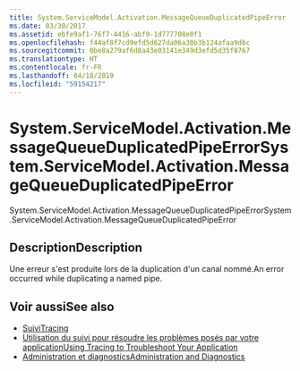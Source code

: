 ```yaml
---
title: System.ServiceModel.Activation.MessageQueueDuplicatedPipeError
ms.date: 03/30/2017
ms.assetid: ebfe9af1-76f7-4416-abf9-1d777708e0f1
ms.openlocfilehash: f44af8f7cd9efd5d627da06a30b3b124afaa9d6c
ms.sourcegitcommit: 0be8a279af6d8a43e03141e349d3efd5d35f8767
ms.translationtype: HT
ms.contentlocale: fr-FR
ms.lasthandoff: 04/18/2019
ms.locfileid: "59154217"
---
```

# <a name="systemservicemodelactivationmessagequeueduplicatedpipeerror"></a><span data-ttu-id="c52a7-102">System.ServiceModel.Activation.MessageQueueDuplicatedPipeError</span><span class="sxs-lookup"><span data-stu-id="c52a7-102">System.ServiceModel.Activation.MessageQueueDuplicatedPipeError</span></span>
<span data-ttu-id="c52a7-103">System.ServiceModel.Activation.MessageQueueDuplicatedPipeError</span><span class="sxs-lookup"><span data-stu-id="c52a7-103">System.ServiceModel.Activation.MessageQueueDuplicatedPipeError</span></span>  
  
## <a name="description"></a><span data-ttu-id="c52a7-104">Description</span><span class="sxs-lookup"><span data-stu-id="c52a7-104">Description</span></span>  
 <span data-ttu-id="c52a7-105">Une erreur s'est produite lors de la duplication d'un canal nommé.</span><span class="sxs-lookup"><span data-stu-id="c52a7-105">An error occurred while duplicating a named pipe.</span></span>  
  
## <a name="see-also"></a><span data-ttu-id="c52a7-106">Voir aussi</span><span class="sxs-lookup"><span data-stu-id="c52a7-106">See also</span></span>

- [<span data-ttu-id="c52a7-107">Suivi</span><span class="sxs-lookup"><span data-stu-id="c52a7-107">Tracing</span></span>](../../../../../docs/framework/wcf/diagnostics/tracing/index.md)
- [<span data-ttu-id="c52a7-108">Utilisation du suivi pour résoudre les problèmes posés par votre application</span><span class="sxs-lookup"><span data-stu-id="c52a7-108">Using Tracing to Troubleshoot Your Application</span></span>](../../../../../docs/framework/wcf/diagnostics/tracing/using-tracing-to-troubleshoot-your-application.md)
- [<span data-ttu-id="c52a7-109">Administration et diagnostics</span><span class="sxs-lookup"><span data-stu-id="c52a7-109">Administration and Diagnostics</span></span>](../../../../../docs/framework/wcf/diagnostics/index.md)
